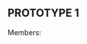 PROTOTYPE 1
-------------------------------------------------------------------------------------------------------

Members:


